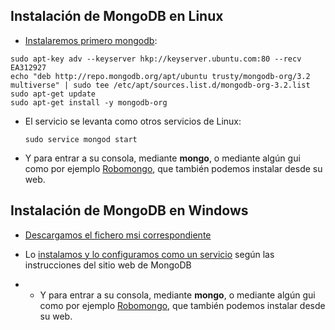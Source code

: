 ## Instalación de MongoDB en Linux

* [Instalaremos primero mongodb](https://docs.mongodb.com/master/tutorial/install-mongodb-on-ubuntu/):

```
sudo apt-key adv --keyserver hkp://keyserver.ubuntu.com:80 --recv EA312927
echo "deb http://repo.mongodb.org/apt/ubuntu trusty/mongodb-org/3.2 multiverse" | sudo tee /etc/apt/sources.list.d/mongodb-org-3.2.list
sudo apt-get update
sudo apt-get install -y mongodb-org
```

* El servicio se levanta como otros servicios de Linux:

  ```
  sudo service mongod start
  ```

* Y para entrar a su consola, mediante **mongo**, o mediante algún gui como por ejemplo [Robomongo](https://robomongo.org/), que también podemos instalar desde su web.

## Instalación de MongoDB en Windows

* [Descargamos el fichero msi correspondiente](https://www.mongodb.com/download-center#community)
* Lo [instalamos y lo configuramos como un servicio](https://docs.mongodb.com/manual/tutorial/install-mongodb-on-windows/) según las instrucciones del sitio web de MongoDB

* * Y para entrar a su consola, mediante **mongo**, o mediante algún gui como por ejemplo [Robomongo](https://robomongo.org/), que también podemos instalar desde su web.





